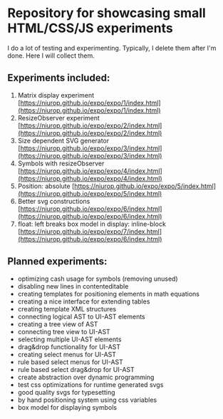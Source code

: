 # Repository for showcasing small HTML/CSS/JS experiments

I do a lot of testing and experimenting. Typically, I delete them after I'm done. Here I will collect them.

## Experiments included:

1. Matrix display experiment [https://niurop.github.io/expo/expo/1/index.html](https://niurop.github.io/expo/expo/1/index.html)
2. ResizeObserver experiment [https://niurop.github.io/expo/expo/2/index.html](https://niurop.github.io/expo/expo/2/index.html)
3. Size dependent SVG generator [https://niurop.github.io/expo/expo/3/index.html](https://niurop.github.io/expo/expo/3/index.html)
4. Symbols with resizeObserver [https://niurop.github.io/expo/expo/4/index.html](https://niurop.github.io/expo/expo/4/index.html)
5. Position: absolute [https://niurop.github.io/expo/expo/5/index.html](https://niurop.github.io/expo/expo/5/index.html)
6. Better svg constructions [https://niurop.github.io/expo/expo/6/index.html](https://niurop.github.io/expo/expo/6/index.html)
7. float: left breaks box model in display: inline-block [https://niurop.github.io/expo/expo/7/index.html](https://niurop.github.io/expo/expo/6/index.html)

## Planned experiments:

- optimizing cash usage for symbols (removing unused)
- disabling new lines in contenteditable
- creating templates for positioning elements in math equations
- creating a nice interface for extending tables
- creating template XML structures
- connecting logical AST to UI-AST elements
- creating a tree view of AST
- connecting tree view to UI-AST
- selecting multiple UI-AST elements
- drag&drop functionality for UI-AST
- creating select menus for UI-AST
- rule based select menus for UI-AST
- rule based select drag&drop for UI-AST
- create abstraction over dynamic programming
- test css optimizations for runtime generated svgs
- good quality svgs for typesetting
- by hand positioning system using css variables
- box model for displaying symbols
